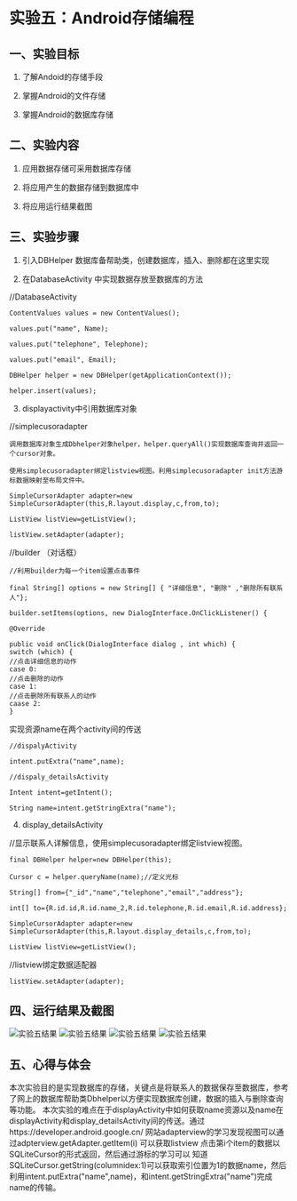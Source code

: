 # 实验五：Android存储编程

## 一、实验目标

1. 了解Andoid的存储手段

2. 掌握Android的文件存储

3. 掌握Android的数据库存储

## 二、实验内容

1. 应用数据存储可采用数据库存储

2. 将应用产生的数据存储到数据库中

3. 将应用运行结果截图


## 三、实验步骤
1. 引入DBHelper 数据库备帮助类，创建数据库，插入、删除都在这里实现

2. 在DatabaseActivity 中实现数据存放至数据库的方法

//DatabaseActivity

	ContentValues values = new ContentValues();

	values.put("name", Name);

	values.put("telephone", Telephone);

	values.put("email", Email);

	DBHelper helper = new DBHelper(getApplicationContext());

	helper.insert(values);

3. displayactivity中引用数据库对象

//simplecusoradapter

	调用数据库对象生成Dbhelper对象helper，helper.queryAll()实现数据库查询并返回一个cursor对象。

	使用simplecusoradapter绑定listview视图。利用simplecusoradapter init方法游标数据映射至布局文件中。

	SimpleCursorAdapter adapter=new SimpleCursorAdapter(this,R.layout.display,c,from,to);

	ListView listView=getListView();

	listView.setAdapter(adapter);

//builder （对话框）

	//利用builder为每一个item设置点击事件

	final String[] options = new String[] { "详细信息", "删除" ,"删除所有联系人"};

	builder.setItems(options, new DialogInterface.OnClickListener() {

	@Override

	public void onClick(DialogInterface dialog , int which) {
	switch (which) {
    //点击详细信息的动作
    case 0:
    //点击删除的动作
    case 1:
    //点击删除所有联系人的动作
    caase 2:
	}
实现资源name在两个activity间的传送

	//dispalyActivity

	intent.putExtra("name",name);

	//dispaly_detailsActivity

	Intent intent=getIntent();

	String name=intent.getStringExtra("name");

4. display_detailsActivity

//显示联系人详解信息，使用simplecusoradapter绑定listview视图。

	final DBHelper helper=new DBHelper(this);

	Cursor c = helper.queryName(name);//定义光标

	String[] from={"_id","name","telephone","email","address"};

	int[] to={R.id.id,R.id.name_2,R.id.telephone,R.id.email,R.id.address};

	SimpleCursorAdapter adapter=new SimpleCursorAdapter(this,R.layout.display_details,c,from,to);

	ListView listView=getListView();

//listview绑定数据适配器

	listView.setAdapter(adapter);

## 四、运行结果及截图
![实验五结果](https://github.com/15218047860/android-labs-2020/blob/master/students/net1814080903121/lab5_1.png)
![实验五结果](https://github.com/15218047860/android-labs-2020/blob/master/students/net1814080903121/lab5_2.png)
![实验五结果](https://github.com/15218047860/android-labs-2020/blob/master/students/net1814080903121/lab5_3.png)
![实验五结果](https://github.com/15218047860/android-labs-2020/blob/master/students/net1814080903121/lab5_4.png)

## 五、心得与体会
本次实验目的是实现数据库的存储，关键点是将联系人的数据保存至数据库，参考了网上的数据库帮助类Dbhelper以方便实现数据库创建，数据的插入与删除查询等功能。
本次实验的难点在于displayActivity中如何获取name资源以及name在displayActivity和display_detailsActivity间的传送。通过https://developer.android.google.cn/
网站adapterview的学习发现视图可以通过adpterview.getAdapter.getItem(i) 可以获取listview 点击第i个item的数据以SQLiteCursor的形式返回，然后通过游标的学习可以
知道SQLiteCursor.getString(columnidex:1)可以获取索引位置为1的数据name，然后利用intent.putExtra("name",name)，和intent.getStringExtra("name")完成name的传输。

